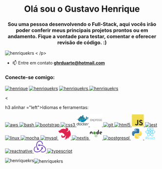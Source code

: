 <h1 align="center">Olá sou o Gustavo Henrique</h1>
<h3 align="center">Sou uma pessoa desenvolvendo o Full-Stack, aqui vocês irão poder conferir meus principais projetos prontos ou em andamento. Fique a vontade para testar, comentar e oferecer revisão de código. :)</h3>

<p align="left"> <img src="https://komarev.com/ghpvc/?username=henriquekrs&label=Profile%20views&color=0e75b6&style=flat" alt="henriquekrs" /> < /p>

- 📫 Entre em contato **ghrduarte@hotmail.com**

<h3 align="left">Conecte-se comigo:</h3>
<p align="left">
<a href="https:// dev.to/henrique" target="blank"><img align="center" src="https://raw.githubusercontent.com/rahuldkjain/github-profile-readme-generator/master/src/images/icons/ Social/devto.svg" alt="henrique" height="30" width="40" /></a>
<a href="https://linkedin.com/in/henriquekrs" target="blank"> <img align="center" src="https://raw.githubusercontent.com/rahuldkjain/github-profile-readme-generator/master/src/images/icons/Social/linked-in-alt.svg" alt= "henriquekrs" height="30" width="40" /></a>
<a href="https://instagram.com/henriquekrs" target="blank"><img align="center" src=" https://raw.githubusercontent.com/rahuldkjain/github-profile-readme-generator/master/src/images/icons/Social/instagram.svg" alt="henriquekrs" height="30" width="40" / </a>
<a href="https://www.hackerrank.com/henriquekrs" target="blank"><img align="center" src="https://raw.githubusercontent.com/rahuldkjain/ github-profile-readme-generator/master/src/images/icons/Social/hackerrank.svg" alt="henriquekrs" height="30" width="40" /></a> </p>
<

h3 alinhar ="left">Idiomas e ferramentas:</h3>
<p align="left"> <a href="https://aws.amazon.com" target="_blank" rel="noreferrer"> <img src="https://raw.githubusercontent.com/devicons /devicon/master/icons/amazonwebservices/amazonwebservices-original-wordmark.svg" alt="aws" width="40" height="40"/> </a> <a href="https://www.gnu .org/software/bash/" target="_blank" rel="noreferrer"> <img src="https://www.vectorlogo.zone/logos/gnu_bash/gnu_bash-icon.svg" alt="bash" largura ="40" height="40"/> </a> <a href="https://getbootstrap.com" target="_blank" rel="noreferrer"> <img src="https://raw. githubusercontent.com/devicons/devicon/master/icons/bootstrap/bootstrap-plain-wordmark.svg" alt="bootstrap" width="40" height="40"/> </a> <a href="https: //www.w3schools.com/css/" target="_blank" rel="noreferrer"> <img src="https://raw.githubusercontent.com/devicons/devicon/master/icons/css3/css3-original -wordmark.svg" alt="css3" width="40" height="40"/> </a> <a href="https://www.docker.com/" target="_blank" rel=" noreferrer"> <img src="https://raw.githubusercontent.com/devicons/devicon/master/icons/docker/docker-original-wordmark.svg" alt="docker" width="40" height="40 "/> </a> <a href="https://expressjs.com" target="_blank" rel="noreferrer"> <img src="https://raw.githubusercontent.com/devicons/devicon/ master/icons/express/express-original-wordmark.svg" alt="express" width="40" height="40"/> </a> <a href="https://git-scm.com/ "target="_blank" rel="noreferrer"> <img src="https://www.vectorlogo.zone/logos/git-scm/git-scm-icon.svg" alt="git" width="40 " height="40"/> </a> <a href="https://www.w3.org/html/" target="_blank" rel="noreferrer"> <img src="https:// raw.githubusercontent.com/devicons/devicon/master/icons/html5/html5-original-wordmark.svg" alt="html5" width="40" height="40"/> </a> <a href=" https://developer.mozilla.org/en-US/docs/Web/JavaScript" target="_blank" rel="noreferrer"> <img src="https://raw.githubusercontent.com/devicons/devicon/master/icons/javascript/javascript-original.svg" alt="javascript" width="40" height="40"/> </a> <a href="https://jestjs. io" target="_blank" rel="noreferrer"> <img src="https://www.vectorlogo.zone/logos/jestjsio/jestjsio-icon.svg" alt="jest" width="40" height= "40"/> </a> <a href="https://www.linux.org/" target="_blank" rel="noreferrer"> <img src="https://raw.githubusercontent.com /devicons/devicon/master/icons/linux/linux-original.svg" alt="linux" width="40" height="40"/> </a> <a href="https://mochajs.org " target="_blank" rel="noreferrer"> <img src="https://www.vectorlogo.zone/logos/mochajs/mochajs-icon.svg" alt="mocha" width="40" height=" 40"/> </a> <a href="https://www.mysql.com/" target="_blank" rel="noreferrer"> <img src="https://raw.githubusercontent.com/ devicons/devicon/master/icons/mysql/mysql-original-wordmark.svg" alt="mysql" width="40" height="40"/> </a> <a href="https://nestjs. com/" target="_blank" rel="noreferrer"> <img src="https://raw.githubusercontent.com/devicons/devicon/master/icons/nestjs/nestjs-plain.svg" alt="nestjs" width="40" height="40"/> </a> <a href="https://nextjs.org/" target="_blank" rel="noreferrer"> <img src="https:// cdn.worldvectorlogo.com/logos/nextjs-2.svg" alt="nextjs" width="40" height="40"/> </a> <a href="https://nodejs.org" target= "_blank" rel="noreferrer"> <img src="https://raw.githubusercontent.com/devicons/devicon/master/icons/nodejs/nodejs-original-wordmark.svg" alt="nodejs" width=" 40" height="40"/> </a> <a href="https://www.postgresql.org" target="_blank" rel="noreferrer"> <img src="https://raw. githubusercontent.com/devicons/devicon/master/icons/postgresql/postgresql-original-wordmark.svg" alt="postgresql" width="40" height="40"/> </a> <a href="https: //www.python.org" target="_blank" rel="noreferrer"> <img src="https://raw.githubusercontent.com/devicons/devicon/master/icons/python/python-original.svg" alt="python" width="40" height="40"/> </a> <a href="https://reactjs. org/" target="_blank" rel="noreferrer"> <img src="https://raw.githubusercontent.com/devicons/devicon/master/icons/react/react-original-wordmark.svg" alt=" reagir" width="40" height="40"/> </a> <a href="https://reactnative.dev/" target="_blank" rel="noreferrer"> <img src="https: //reactnative.dev/img/header_logo.svg" alt="reactnative" width="40" height="40"/> </a> <a href="https://redux.js.org" target= "_blank" rel="noreferrer"> <img src="https://raw.githubusercontent.com/devicons/devicon/master/icons/redux/redux-original.svg" alt="redux" width="40" height="40"/> </a> <a href="https://www.typescriptlang.org/" target="_blank" rel="noreferrer"> <img src="https://raw.githubusercontent .com/devicons/devicon/master/icons/typescript/typescript-original.svg" alt="typescript" width="40" height="40"/> </a> </p>

<p><img align="left" src="https://github-readme-stats.vercel.app/api/top-langs?username=henriquekrs&show_icons=true&locale=en&layout=compact" alt="henriquekrs" /> </p>

<p> <img align="center" src="https://github-readme-stats.vercel.app/api?username=henriquekrs&show_icons=true&locale=en" alt="henriquekrs" /> </p>

